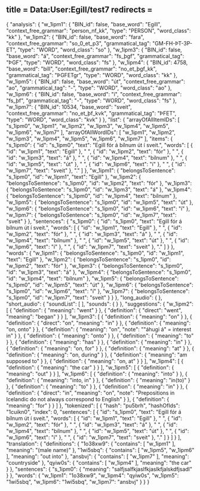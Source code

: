 title = Data:User:Egill/test7
redirects =
---

{
"analysis": {
"w_1ipm1": {
"BIN_id": false,
"base_word": "Egill",
"context_free_grammar": "person_nf_kk",
"type": "PERSON",
"word_class": "kk"
},
"w_1ipm2": {
"BIN_id": false,
"base_word": "fara",
"context_free_grammar": "so_0_et_p3",
"grammatical_tag": "GM-FH-ÞT-3P-ET",
"type": "WORD",
"word_class": "so"
},
"w_1ipm3": {
"BIN_id": false,
"base_word": "á",
"context_free_grammar": "fs_þgf",
"grammatical_tag": "ÞGF",
"type": "WORD",
"word_class": "fs"
},
"w_1ipm4": {
"BIN_id": 4758,
"base_word": "bíll",
"context_free_grammar": "no_et_þgf_kk",
"grammatical_tag": "ÞGFETgr",
"type": "WORD",
"word_class": "kk"
},
"w_1ipm5": {
"BIN_id": false,
"base_word": "út",
"context_free_grammar": "ao",
"grammatical_tag": "-",
"type": "WORD",
"word_class": "ao"
},
"w_1ipm6": {
"BIN_id": false,
"base_word": "í",
"context_free_grammar": "fs_þf",
"grammatical_tag": "-",
"type": "WORD",
"word_class": "fs"
},
"w_1ipm7": {
"BIN_id": 10534,
"base_word": "sveit",
"context_free_grammar": "no_et_þf_kvk",
"grammatical_tag": "ÞFET",
"type": "WORD",
"word_class": "kvk"
}
},
"list": {
"arrayOfAllItemIDs": [
"s_1ipm0",
"w_1ipm1",
"w_1ipm2",
"w_1ipm3",
"w_1ipm4",
"w_1ipm5",
"w_1ipm6",
"w_1ipm7"
],
"arrayOfAllWordIDs": [
"w_1ipm1",
"w_1ipm2",
"w_1ipm3",
"w_1ipm4",
"w_1ipm5",
"w_1ipm6",
"w_1ipm7"
],
"items": {
"s_1ipm0": {
"id": "s_1ipm0",
"text": "Egill fór á bílnum út í sveit.",
"words": [
{
"id": "w_1ipm1",
"text": "Egill"
},
" ",
{
"id": "w_1ipm2",
"text": "fór"
},
" ",
{
"id": "w_1ipm3",
"text": "á"
},
" ",
{
"id": "w_1ipm4",
"text": "bílnum"
},
" ",
{
"id": "w_1ipm5",
"text": "út"
},
" ",
{
"id": "w_1ipm6",
"text": "í"
},
" ",
{
"id": "w_1ipm7",
"text": "sveit"
},
"."
]
},
"w_1ipm1": {
"belongsToSentence": "s_1ipm0",
"id": "w_1ipm1",
"text": "Egill"
},
"w_1ipm2": {
"belongsToSentence": "s_1ipm0",
"id": "w_1ipm2",
"text": "fór"
},
"w_1ipm3": {
"belongsToSentence": "s_1ipm0",
"id": "w_1ipm3",
"text": "á"
},
"w_1ipm4": {
"belongsToSentence": "s_1ipm0",
"id": "w_1ipm4",
"text": "bílnum"
},
"w_1ipm5": {
"belongsToSentence": "s_1ipm0",
"id": "w_1ipm5",
"text": "út"
},
"w_1ipm6": {
"belongsToSentence": "s_1ipm0",
"id": "w_1ipm6",
"text": "í"
},
"w_1ipm7": {
"belongsToSentence": "s_1ipm0",
"id": "w_1ipm7",
"text": "sveit"
}
},
"sentences": {
"s_1ipm0": {
"id": "s_1ipm0",
"text": "Egill fór á bílnum út í sveit.",
"words": [
{
"id": "w_1ipm1",
"text": "Egill"
},
" ",
{
"id": "w_1ipm2",
"text": "fór"
},
" ",
{
"id": "w_1ipm3",
"text": "á"
},
" ",
{
"id": "w_1ipm4",
"text": "bílnum"
},
" ",
{
"id": "w_1ipm5",
"text": "út"
},
" ",
{
"id": "w_1ipm6",
"text": "í"
},
" ",
{
"id": "w_1ipm7",
"text": "sveit"
},
"."
]
}
},
"words": {
"w_1ipm1": {
"belongsToSentence": "s_1ipm0",
"id": "w_1ipm1",
"text": "Egill"
},
"w_1ipm2": {
"belongsToSentence": "s_1ipm0",
"id": "w_1ipm2",
"text": "fór"
},
"w_1ipm3": {
"belongsToSentence": "s_1ipm0",
"id": "w_1ipm3",
"text": "á"
},
"w_1ipm4": {
"belongsToSentence": "s_1ipm0",
"id": "w_1ipm4",
"text": "bílnum"
},
"w_1ipm5": {
"belongsToSentence": "s_1ipm0",
"id": "w_1ipm5",
"text": "út"
},
"w_1ipm6": {
"belongsToSentence": "s_1ipm0",
"id": "w_1ipm6",
"text": "í"
},
"w_1ipm7": {
"belongsToSentence": "s_1ipm0",
"id": "w_1ipm7",
"text": "sveit"
}
}
},
"long_audio": {
},
"short_audio": {
"soundList": [
],
"sounds": {
}
},
"suggestions": {
"w_1ipm2": [
{
"definition": {
"meaning": "went"
}
},
{
"definition": {
"direct": "went",
"meaning": "began"
}
}
],
"w_1ipm3": [
{
"definition": {
"meaning": "on"
}
},
{
"definition": {
"direct": "on",
"meaning": "in"
}
},
{
"definition": {
"meaning": "on, onto"
}
},
{
"definition": {
"meaning": "on",
"note": "\"áhugi á\" = interest in"
}
},
{
"definition": {
"meaning": "onto"
}
},
{
"definition": {
"meaning": "to"
}
},
{
"definition": {
"meaning": "has"
}
},
{
"definition": {
"meaning": "in"
}
},
{
"definition": {
"meaning": "on, for"
}
},
{
"definition": {
"meaning": "at"
}
},
{
"definition": {
"meaning": "on, during"
}
},
{
"definition": {
"meaning": "am supposed to"
}
},
{
"definition": {
"meaning": "on, at"
}
}
],
"w_1ipm4": [
{
"definition": {
"meaning": "the car"
}
}
],
"w_1ipm5": [
{
"definition": {
"meaning": "out"
}
}
],
"w_1ipm6": [
{
"definition": {
"meaning": "into"
}
},
{
"definition": {
"meaning": "into, in"
}
},
{
"definition": {
"meaning": "in(to)"
}
},
{
"definition": {
"meaning": "to"
}
},
{
"definition": {
"meaning": "in"
}
},
{
"definition": {
"direct": "in",
"meaning": "on",
"note": "Prepositions in Icelandic do not always correspond to English"
}
},
{
"definition": {
"meaning": "for"
}
}
]
},
"tokenized": [
{
"hash": "pu5brh",
"hashOfIds": "1cuikn0",
"index": 0,
"sentences": [
{
"id": "s_1ipm0",
"text": "Egill fór á bílnum út í sveit.",
"words": [
{
"id": "w_1ipm1",
"text": "Egill"
},
" ",
{
"id": "w_1ipm2",
"text": "fór"
},
" ",
{
"id": "w_1ipm3",
"text": "á"
},
" ",
{
"id": "w_1ipm4",
"text": "bílnum"
},
" ",
{
"id": "w_1ipm5",
"text": "út"
},
" ",
{
"id": "w_1ipm6",
"text": "í"
},
" ",
{
"id": "w_1ipm7",
"text": "sveit"
},
"."
]
}
]
}
],
"translation": {
"definitions": {
"1o38xw9": {
"contains": [
"w_1ipm1"
],
"meaning": "(male name)"
},
"1wi5sbq": {
"contains": [
"w_1ipm5",
"w_1ipm6"
],
"meaning": "out into"
},
"ansbvj": {
"contains": [
"w_1ipm7"
],
"meaning": "countryside"
},
"qyiw0s": {
"contains": [
"w_1ipm4"
],
"meaning": "the car"
}
},
"sentences": {
"s_1ipm0": {
"meaning": "salfjsalfkjaslfkjaslkfjalskdfjsadl"
}
},
"words": {
"w_1ipm1": "1o38xw9",
"w_1ipm4": "qyiw0s",
"w_1ipm5": "1wi5sbq",
"w_1ipm6": "1wi5sbq",
"w_1ipm7": "ansbvj"
}
}
}